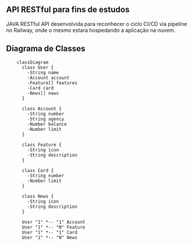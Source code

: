 ## API RESTful  para fins de estudos
JAVA RESTful API desenvolvida para reconhecer o ciclo CI/CD via pipeline no Railway, onde o mesmo estara hospedando a aplicação na nuvem.

## Diagrama de Classes
```mermaid
	classDiagram
	  class User {
	    -String name
	    -Account account
	    -Feature[] features
	    -Card card
	    -News[] news
	  }
	
	  class Account {
	    -String number
	    -String agency
	    -Number balance
	    -Number limit
	  }
	
	  class Feature {
	    -String icon
	    -String description
	  }
	
	  class Card {
	    -String number
	    -Number limit
	  }
	
	  class News {
	    -String icon
	    -String description
	  }
	
	  User "1" *-- "1" Account
	  User "1" *-- "N" Feature
	  User "1" *-- "1" Card
	  User "1" *-- "N" News
``` 
